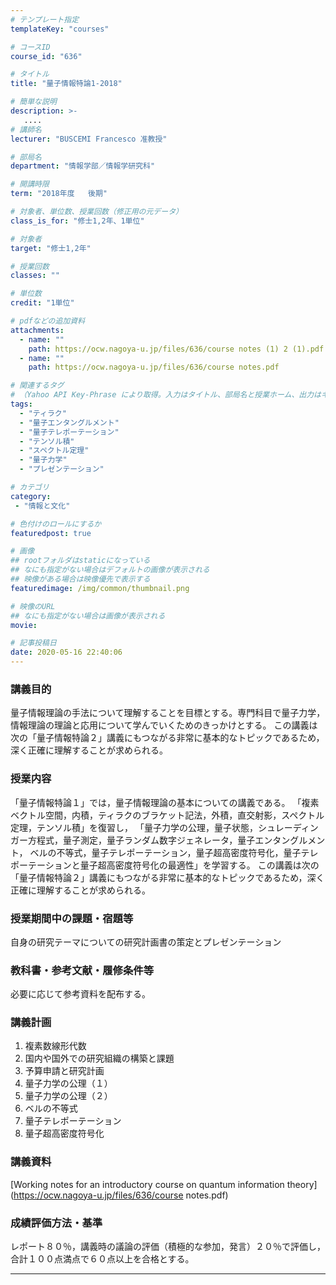 ```yaml
---
# テンプレート指定
templateKey: "courses"

# コースID
course_id: "636"

# タイトル
title: "量子情報特論1-2018"

# 簡単な説明
description: >-
   ....
# 講師名
lecturer: "BUSCEMI Francesco 准教授"

# 部局名
department: "情報学部／情報学研究科"

# 開講時限
term: "2018年度	後期"

# 対象者、単位数、授業回数（修正用の元データ）
class_is_for: "修士1,2年、1単位"

# 対象者
target: "修士1,2年"

# 授業回数
classes: ""

# 単位数
credit: "1単位"

# pdfなどの追加資料
attachments:
  - name: "" 
    path: https://ocw.nagoya-u.jp/files/636/course notes (1) 2 (1).pdf
  - name: "" 
    path: https://ocw.nagoya-u.jp/files/636/course notes.pdf

# 関連するタグ
# （Yahoo API Key-Phrase により取得。入力はタイトル、部局名と授業ホーム、出力はキーフレーズ（tags））
tags:
  - "ティラク"
  - "量子エンタングルメント"
  - "量子テレポーテーション"
  - "テンソル積"
  - "スペクトル定理"
  - "量子力学"
  - "プレゼンテーション"

# カテゴリ
category:
 - "情報と文化"

# 色付けのロールにするか
featuredpost: true

# 画像
## rootフォルダはstaticになっている
## なにも指定がない場合はデフォルトの画像が表示される
## 映像がある場合は映像優先で表示する
featuredimage: /img/common/thumbnail.png

# 映像のURL
## なにも指定がない場合は画像が表示される
movie: 

# 記事投稿日
date: 2020-05-16 22:40:06
---
```


### 講義目的

量子情報理論の手法について理解することを目標とする。専門科目で量子力学，情報理論の理論と応用について学んでいくためのきっかけとする。
この講義は次の「量子情報特論２」講義にもつながる非常に基本的なトピックであるため，深く正確に理解することが求められる。

### 授業内容

「量子情報特論１」では，量子情報理論の基本についての講義である。
「複素ベクトル空間，内積，ティラクのブラケット記法，外積，直交射影，スペクトル定理，テンソル積」を復習し，
「量子力学の公理，量子状態，シュレーディンガー方程式，量子測定，量子ランダム数字ジェネレータ，量子エンタングルメント，
ベルの不等式，量子テレポーテーション，量子超高密度符号化，量子テレポーテーションと量子超高密度符号化の最適性」を学習する。
この講義は次の「量子情報特論２」講義にもつながる非常に基本的なトピックであるため，深く正確に理解することが求められる。








### 授業期間中の課題・宿題等

自身の研究テーマについての研究計画書の策定とプレゼンテーション

### 教科書・参考文献・履修条件等

必要に応じて参考資料を配布する。


### 講義計画

1. 複素数線形代数
2. 国内や国外での研究組織の構築と課題
3. 予算申請と研究計画
4. 量子力学の公理（１）
5. 量子力学の公理（２）
6. ベルの不等式
7. 量子テレポーテーション
8. 量子超高密度符号化




### 講義資料

[Working notes for an introductory course on quantum information theory](https://ocw.nagoya-u.jp/files/636/course notes.pdf) 





### 成績評価方法・基準

レポート８０％，講義時の議論の評価（積極的な参加，発言）２０％で評価し，合計１００点満点で６０点以上を合格とする。






-----